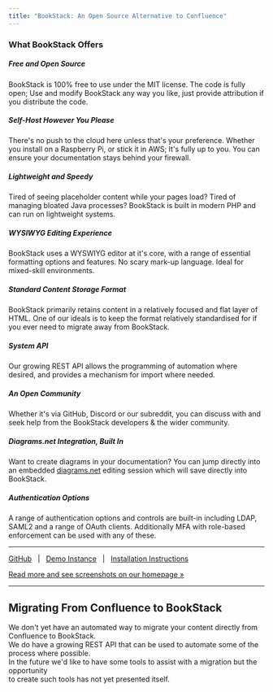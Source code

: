 ```yaml
---
title: "BookStack: An Open Source Alternative to Confluence"
---
```



### What BookStack Offers

##### Free and Open Source

BookStack is 100% free to use under the MIT license. The code is fully open; Use and modify BookStack any way you like, just provide attribution if you distribute the code.

##### Self-Host However You Please

There's no push to the cloud here unless that's your preference. Whether you install on a Raspberry Pi, or stick it in AWS; It's fully up to you. You can ensure your documentation stays behind your firewall.

##### Lightweight and Speedy

Tired of seeing placeholder content while your pages load? Tired of managing bloated Java processes? BookStack is built in modern PHP and can run on lightweight systems.

##### WYSIWYG Editing Experience

BookStack uses a WYSWIYG editor at it's core, with a range of essential formatting options and features. No scary mark-up language. Ideal for mixed-skill environments.

##### Standard Content Storage Format

BookStack primarily retains content in a relatively focused and flat layer of HTML. One of our ideals is to keep the format relatively standardised for if you ever need to migrate away from BookStack.

##### System API

Our growing REST API allows the programming of automation where desired, and provides a mechanism for import where needed.

##### An Open Community

Whether it's via GitHub, Discord or our subreddit, you can discuss with and seek help from the BookStack developers & the wider community.

##### Diagrams.net Integration, Built In

Want to create diagrams in your documentation? You can jump directly into an embedded [diagrams.net](https://www.diagrams.net/) editing session which will save directly into BookStack.

##### Authentication Options

A range of authentication options and controls are built-in including LDAP, SAML2 and a range of OAuth clients. Additionally MFA with role-based enforcement can be used with any of these.

---

[GitHub](https://github.com/BookStackApp/BookStack)   |   [Demo Instance](https://demo.bookstackapp.com)   |   [Installation Instructions](/docs/admin/installation)

[Read more and see screenshots on our homepage »](/)

---

## Migrating From Confluence to BookStack

We don't yet have an automated way to migrate your content directly from Confluence to BookStack.  
We do have a growing REST API that can be used to automate some of the process where possible.  
In the future we'd like to have some tools to assist with a migration but the opportunity  
to create such tools has not yet presented itself.
